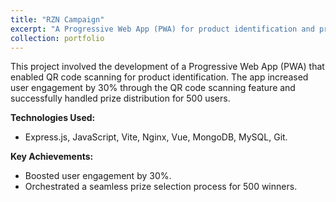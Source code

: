 ```yaml
---
title: "RZN Campaign"
excerpt: "A Progressive Web App (PWA) for product identification and prize distribution.<br/><img src='/images/rzn_campaign.png'>"
collection: portfolio
---
```


This project involved the development of a Progressive Web App (PWA) that enabled QR code scanning for product identification. The app increased user engagement by 30% through the QR code scanning feature and successfully handled prize distribution for 500 users.

**Technologies Used:**

- Express.js, JavaScript, Vite, Nginx, Vue, MongoDB, MySQL, Git.

**Key Achievements:**

- Boosted user engagement by 30%.
- Orchestrated a seamless prize selection process for 500 winners.
